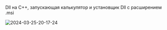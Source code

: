 Dll на C++, запускающая калькулятор
и
установщик Dll с расширением .msi

![2024-03-25-20-17-24](https://github.com/PAMPER5/DLL_2/assets/133389713/490eb400-77d7-4f1f-bd58-c69332de2bc3)
